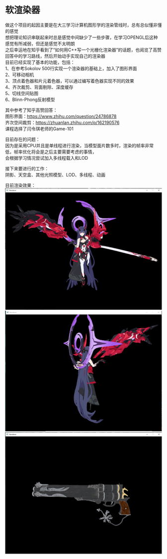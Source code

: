 # 软渲染器
做这个项目的起因主要是在大三学习计算机图形学的渲染管线时，总有总似懂非懂的感觉  
想把理论知识串联起来时总是感觉中间缺少了一些步骤，在学习OPENGL后这种感觉有所减弱，但还是感觉不太明朗  
之后幸运地在知乎看到了“如何用C++写一个光栅化渲染器”的话题，也阅览了高赞回答中的学习路线，然后开始动手实现自己的渲染器  
目前已经实现了基本的功能，包括：  
1、在参考Sokolov 500行实现一个渲染器的基础上，加入了图形界面  
2、可移动相机  
3、顶点着色器和片元着色器，可以通过编写着色器实现不同的效果  
4、齐次裁剪、背面剔除、深度缓存  
5、切线空间贴图  
6、Blinn-Phong反射模型  

其中参考了知乎高赞回答：  
图形界面：https://www.zhihu.com/question/24786878  
齐次空间裁剪：https://zhuanlan.zhihu.com/p/162190576  
课程选择了闫令琪老师的Game-101  

目前存在的问题：   
因为是采用CPU并且是单线程进行渲染，当模型面片数多时，渲染的帧率非常低，帧率优化将会是之后主要需要考虑的事情，  
会根据学习情况尝试加入多线程载入和LOD  

接下来要进行的工作：   
阴影、天空盒、其他光照模型、LOD、多线程、动画    

目前渲染效果：  
![image](芽衣1.PNG) ![image](芽衣2.PNG)
![image](gun.PNG)
